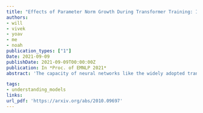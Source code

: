 ```yaml
---
title: "Effects of Parameter Norm Growth During Transformer Training: Inductive Bias from Gradient Descent"
authors:
- will
- vivek
- yoav
- me
- noah
publication_types: ["1"]
Date: 2021-09-09
publishDate: 2021-09-09T00:00:00Z
publication: In *Proc. of EMNLP 2021*
abstract: 'The capacity of neural networks like the widely adopted transformer is known to be very high. Evidence is emerging that they learn successfully due to inductive bias in the training routine, typically a variant of gradient descent (GD). To better understand this bias, we study the tendency for transformer parameters to grow in magnitude (l2 norm) during training, and its implications for the emergent representations within self attention layers. Empirically, we document norm growth in the training of transformer language models, including T5 during its pretraining. As the parameters grow in magnitude, we prove that the network approximates a discretized network with saturated activation functions. Such "saturated" networks are known to have a reduced capacity compared to the full network family that can be described in terms of formal languages and automata. Our results suggest saturation is a new characterization of an inductive bias implicit in GD of particular interest for NLP. We leverage the emergent discrete structure in a saturated transformer to analyze the role of different attention heads, finding that some focus locally on a small number of positions, while other heads compute global averages, allowing counting. We believe understanding the interplay between these two capabilities may shed further light on the structure of computation within large transformers.'

tags:
- understanding_models 
links:
url_pdf: 'https://arxiv.org/abs/2010.09697'
---
```

